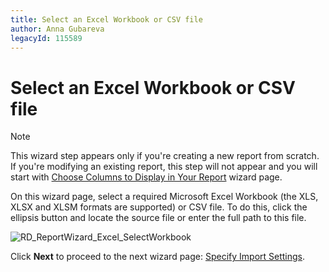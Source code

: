 ```yaml
---
title: Select an Excel Workbook or CSV file
author: Anna Gubareva
legacyId: 115589
---
```

# Select an Excel Workbook or CSV file
> [!NOTE]
> This wizard step appears only if you're creating a new report from scratch. If you're modifying an existing report, this step will not appear and you will start with [Choose Columns to Display in Your Report](../choose-columns-to-display-in-your-report.md) wizard page.

On this wizard page, select a required Microsoft Excel Workbook (the XLS, XLSX and XLSM formats are supported) or CSV file. To do this, click the ellipsis button and locate the source file or enter the full path to this file.

![RD_ReportWizard_Excel_SelectWorkbook](../../../../../../images/img122099.png)

Click **Next** to proceed to the next wizard page: [Specify Import Settings](specify-import-settings.md).